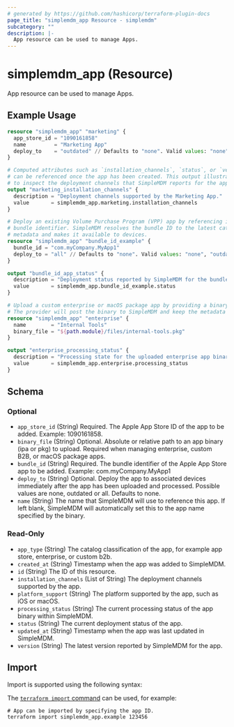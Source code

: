 ```yaml
---
# generated by https://github.com/hashicorp/terraform-plugin-docs
page_title: "simplemdm_app Resource - simplemdm"
subcategory: ""
description: |-
  App resource can be used to manage Apps.
---
```


# simplemdm_app (Resource)

App resource can be used to manage Apps.

## Example Usage

```terraform
resource "simplemdm_app" "marketing" {
  app_store_id = "1090161858"
  name         = "Marketing App"
  deploy_to    = "outdated" // Defaults to "none". Valid values: "none", "outdated", "all".
}

# Computed attributes such as `installation_channels`, `status`, or `version`
# can be referenced once the app has been created. This output illustrates how
# to inspect the deployment channels that SimpleMDM reports for the app.
output "marketing_installation_channels" {
  description = "Deployment channels supported by the Marketing App."
  value       = simplemdm_app.marketing.installation_channels
}
```

```terraform
# Deploy an existing Volume Purchase Program (VPP) app by referencing its
# bundle identifier. SimpleMDM resolves the bundle ID to the latest catalog
# metadata and makes it available to devices.
resource "simplemdm_app" "bundle_id_example" {
  bundle_id = "com.myCompany.MyApp1"
  deploy_to = "all" // Defaults to "none". Valid values: "none", "outdated", "all".
}

output "bundle_id_app_status" {
  description = "Deployment status reported by SimpleMDM for the bundle ID app."
  value       = simplemdm_app.bundle_id_example.status
}
```

```terraform
# Upload a custom enterprise or macOS package app by providing a binary file.
# The provider will post the binary to SimpleMDM and keep the metadata in sync.
resource "simplemdm_app" "enterprise" {
  name        = "Internal Tools"
  binary_file = "${path.module}/files/internal-tools.pkg"
}

output "enterprise_processing_status" {
  description = "Processing state for the uploaded enterprise app binary."
  value       = simplemdm_app.enterprise.processing_status
}
```

<!-- schema generated by tfplugindocs -->
## Schema

### Optional

- `app_store_id` (String) Required. The Apple App Store ID of the app to be added. Example: 1090161858.
- `binary_file` (String) Optional. Absolute or relative path to an app binary (ipa or pkg) to upload. Required when managing enterprise, custom B2B, or macOS package apps.
- `bundle_id` (String) Required. The bundle identifier of the Apple App Store app to be added. Example: com.myCompany.MyApp1
- `deploy_to` (String) Optional. Deploy the app to associated devices immediately after the app has been uploaded and processed. Possible values are none, outdated or all. Defaults to none.
- `name` (String) The name that SimpleMDM will use to reference this app. If left blank, SimpleMDM will automatically set this to the app name specified by the binary.

### Read-Only

- `app_type` (String) The catalog classification of the app, for example app store, enterprise, or custom b2b.
- `created_at` (String) Timestamp when the app was added to SimpleMDM.
- `id` (String) The ID of this resource.
- `installation_channels` (List of String) The deployment channels supported by the app.
- `platform_support` (String) The platform supported by the app, such as iOS or macOS.
- `processing_status` (String) The current processing status of the app binary within SimpleMDM.
- `status` (String) The current deployment status of the app.
- `updated_at` (String) Timestamp when the app was last updated in SimpleMDM.
- `version` (String) The latest version reported by SimpleMDM for the app.

## Import

Import is supported using the following syntax:

The [`terraform import` command](https://developer.hashicorp.com/terraform/cli/commands/import) can be used, for example:

```shell
# App can be imported by specifying the app ID.
terraform import simplemdm_app.example 123456
```
